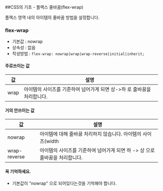 ##CSS의 기초 - 플랙스 줄바꿈(flex-wrap)

플랙스 영역 내의 아이템의 줄바꿈 방법을 설정합니다.

### flex-wrap
- 기본값 : nowrap
- 상속성 : 없음
- 작성방법 : `flex-wrap: nowrap|wrap|wrap-reverse|initial|inherit;`

#### 주로쓰이는 값 
값 | 설명
---| ----
wrap | 아이템의 사이즈를 기준하여 넘어가게 되면 상->하 로 줄바꿈을 처리합니다.

#### 거의 안쓰이는 값
값 | 설명
---| ----
nowrap | 아이템에 대해 줄바꿈 처리하지 않습니다. 아이템의 사이즈(width | height)가 줄바꿈 될정도로 길다면, 아이템의 사이즈를 무시하고 줄여집니다.
wrap-reverse | 아이템의 사이즈를 기준하여 넘어가게 되면 하 -> 상 으로 줄바꿈을 처리합니다.


#### 꼭 기억하세요.
- 기본값이 "nowrap" 으로 되어있다는것을 기억해야 합니다.  
